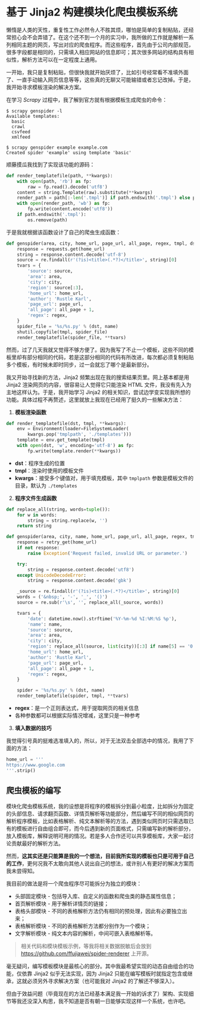 # 基于 Jinja2 构建模块化爬虫模板系统

懒惰是人类的天性，重复性工作必然令人不胜其烦，哪怕是简单的复制粘贴，还经常担心会不会弄错了。在这个还不到一个月的实习中，我所做的工作就是解析一系列相同主题的网页，写出对应的爬虫程序。而这些程序，首先由于公司内部规范，很多字段都是相同的，只需填入相应网站的信息即可；其次很多网站的结构具有相似性，解析方法可以在一定程度上通用。

一开始，我只是复制粘贴，但很快我就开始厌烦了，比如引号经常看不准填外面了、一直手动输入网页信息等等，这些真的无聊又可能输错或者忘记改掉。于是，我开始寻求模板渲染的解决方案。

在学习 *Scrapy* 过程中，我了解到官方就有根据模板生成爬虫的命令：

```shell
$ scrapy genspider -l
Available templates:
  basic
  crawl
  csvfeed
  xmlfeed
 
$ scrapy genspider example example.com
Created spider 'example' using template 'basic'
```

顺藤摸瓜我找到了实现该功能的源码：

```python
def render_templatefile(path, **kwargs):
    with open(path, 'rb') as fp:
        raw = fp.read().decode('utf8')
    content = string.Template(raw).substitute(**kwargs)
    render_path = path[:-len('.tmpl')] if path.endswith('.tmpl') else path
    with open(render_path, 'wb') as fp:
        fp.write(content.encode('utf8'))
    if path.endswith('.tmpl'):
        os.remove(path)
```

于是我就根据该函数设计了自己的爬虫生成函数：

```python
def genspider(area, city, home_url, page_url, all_page, regex, tmpl, dst):
    response = requests.get(home_url)
    string = response.content.decode('utf-8')
    source = re.findall(r'(?is)<title>(.*?)</title>', string)[0]
    tvars = {
        'source': source,
        'area': area,
        'city': city,
        'region': source[:3],
        'home_url': home_url,
        'author': 'Rustle Karl',
        'page_url': page_url,
        'all_page': all_page + 1,
        'regex': regex,
    }
    spider_file = '%s/%s.py' % (dst, name)
    shutil.copyfile(tmpl, spider_file)
    render_templatefile(spider_file, **tvars)
```

然而，过了几天我就又觉得不够方便了。因为我写了不止一个模板，这些不同的模板里却有部分相同的代码，若是这部分相同的代码有所改进，每次都必须复制粘贴多个模板，有时候未即时同步，过一会就忘了哪个是最新部分。

我又开始寻找新的方法，Jinja2 频繁出现在我的搜索结果页里。网上基本都是用 Jinja2 渲染网页的内容，很容易让人觉得它只能渲染 HTML 文件，我没有先入为主地这样认为。于是，我开始学习 Jinja2 的相关知识，尝试边学变实现我所想的功能。具体过程不再赘述，这里就放上我现在已经用了挺久的一些解决方法：

1. **模板渲染函数**

```python
def render_templatefile(dst, tmpl, **kwargs):
    env = Environment(loader=FileSystemLoader(
        kwargs.pop('tmplpath', './templates')))
    template = env.get_template(tmpl)
    with open(dst, 'w', encoding='utf-8') as fp:
        fp.write(template.render(**kwargs))
```

- **dst**：程序生成的位置
- **tmpl**：渲染时使用的模板文件
- **kwargs**：接受多个键值对，用于填充模板，其中 `tmplpath` 参数是模板文件的目录，默认为 `./templates`

2. **程序文件生成函数**

```python
def replace_all(string, words=tuple()):
    for w in words:
        string = string.replace(w, '')
    return string

def genspider(area, city, name, home_url, page_url, all_page, regex, tmpl, dst):
    response = retry_get(home_url)
    if not response:
        raise Exception('Request failed, invalid URL or parameter.')

    try:
        string = response.content.decode('utf8')
    except UnicodeDecodeError:
        string = response.content.decode('gbk')

    _source = re.findall(r'(?is)<title>(.*?)</title>', string)[0]
    words = ('&nbsp;', '-', '_', '()')
    source = re.sub(r'\s', '', replace_all(_source, words))

    tvars = {
        'date': datetime.now().strftime('%Y-%m-%d %I:%M:%S %p'),
        'name': name,
        'source': source,
        'area': area,
        'city': city,
        'region': replace_all(source, list(city))[:3] if name[5] == '0' else '',
        'home_url': home_url,
        'author': 'Rustle Karl',
        'page_url': page_url,
        'all_page': all_page + 1,
        'regex': regex,
    }

    spider = '%s/%s.py' % (dst, name)
    render_templatefile(spider, tmpl, **tvars)
```

- **regex**：是一个正则表达式，用于提取网页的相关信息
- 各种参数都可以根据实际情况增减，这里只是一种参考

3. **填入数据的技巧**

我觉得引号真的挺难选准填入的，所以，对于无法双击全部选中的情况，我用了下面的方法：

```python
home_url = '''
https://www.google.com
'''.strip()
```

## 爬虫模板的编写

模块化爬虫模板系统，我的设想是将程序的模板拆分到最小粒度，比如拆分为固定的头部信息、请求翻页函数、详情页解析等功能部分，然后编写不同的相似网页的解析程序模板，比如表格解析、纯文本解析等的方法，遇到类似网页时只需选取已有的模板进行自由组合即可，而今后遇到新的页面格式，只需编写新的解析部分，放入模板库，解释说明可用的情况。若是多人合作还可以共享模板库，大家一起讨论贡献最好的解析方法。

然而，**这其实还是只能算是我的一个想法，目前我所实现的模板也只是可用于自己的工作**，更何况我不太敢向其他人说出自己的想法，或许别人有更好的解决方案而我未尝得知。

我目前的做法是将一个爬虫程序尽可能拆分为独立的模块：

- 头部固定模块 - 包括导入库、自定义的函数和爬虫类的静态属性信息；
- 首页解析模块 - 用于解析详情页的链接；
- 表格头部模块 - 不同的表格解析方法仍有相同的预处理，因此有必要独立出来；
- 表格解析模块 - 不同的表格解析方法都分别作为一个模块；
- 文字解析模块 - 纯文本内容的解析，中间可嵌入表格解析等。

> 相关代码和模块模板示例，等我将相关数据脱敏后会放到 https://github.com/ffujiawei/spider-renderer 上开源。

毫无疑问，编写模板模块是最核心的部分。其中我最希望实现的动态自由组合的功能，仅依靠 Jinja2 似乎无法实现，因为 Jinja2 只能在编写模板时就指定包含或继承，这就必须另外寻求解决方案（也可能我对 Jinja2 的了解还不够深入）。

但由于效益问题（毕竟现在的方法已经基本满足我一开始的诉求了）架构、实现细节等我还没深入构思，我不知道是否有朝一日能够实现这样一个系统，也许吧。
